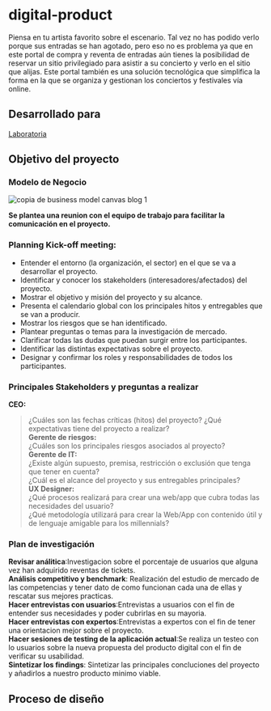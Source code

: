 # digital-product  
Piensa en tu artista favorito sobre el escenario. Tal vez no has podido verlo porque sus entradas se han agotado, pero eso no es problema ya que en este portal de compra y reventa de entradas aún tienes la posibilidad de reservar un sitio privilegiado para asistir a su concierto y verlo en el sitio que alijas. Este portal también es una solución tecnológica que simplifica la forma en la que se organiza y gestionan los conciertos y festivales vía online.  
## Desarrollado para
[Laboratoria](http://laboratoria.la)  
## Objetivo del proyecto
### Modelo de Negocio  
![copia de business model canvas blog 1](https://user-images.githubusercontent.com/31807340/37433462-0bb92820-27aa-11e8-81e5-3fa436a367ed.png)

**Se plantea una reunion con el equipo de trabajo para facilitar la comunicación en el proyecto.**  
### Planning Kick-off meeting: 
- Entender el entorno (la organización, el sector) en el que se va a desarrollar el proyecto.  
- Identificar y conocer los stakeholders (interesadores/afectados) del proyecto.
- Mostrar el objetivo y misión del proyecto y su alcance.
- Presenta el calendario global con los principales hitos y entregables que se van a producir.  
- Mostrar los riesgos que se han identificado.    
- Plantear preguntas o temas para la investigación de mercado.  
- Clarificar todas las dudas que puedan surgir entre los participantes.
- Identificar las distintas expectativas sobre el proyecto.
- Designar y confirmar los roles y responsabilidades de todos los participantes.

### Principales Stakeholders y preguntas a realizar
**CEO:**  
  > ¿Cuáles son las fechas críticas (hitos) del proyecto?
    ¿Qué expectativas tiene del proyecto a realizar?    
**Gerente de riesgos:**  
  > ¿Cuáles son los principales riesgos asociados al proyecto?</dd>  
**Gerente de IT:**  
  > ¿Existe algún supuesto, premisa, restricción o exclusión que tenga que tener en cuenta?</dd>  
    ¿Cuál es el alcance del proyecto y sus entregables principales?</dd>  
**UX Designer:**  
  > ¿Qué procesos realizará para crear una web/app que cubra todas las necesidades del usuario?  
    ¿Qué metodología utilizará para crear la Web/App con contenido útil y de lenguaje amigable para los millennials?  

### Plan de investigación  
**Revisar análitica**:Investigacion sobre el porcentaje de usuarios que alguna vez han adquirido reventas de tickets.  
**Análisis competitivo y benchmark**: Realización del estudio de mercado de las competencias y tener dato de como funcionan cada una de ellas y rescatar sus mejores practicas.  
**Hacer entrevistas con usuarios**:Entrevistas a usuarios con el fin de entender sus necesidades y poder cubrirlas en su mayoria.  
**Hacer entrevistas con expertos**:Entrevistas a expertos con el fin de tener una orientacion mejor sobre el proyecto.  
**Hacer sesiones de testing de la aplicación actual**:Se realiza un testeo con lo usuarios sobre la nueva propuesta del producto digital con el fin de verificar su usabilidad.  
**Sintetizar los findings**: Sintetizar las principales concluciones del proyecto y añadirlos a nuestro producto minimo viable.  

## Proceso de diseño
